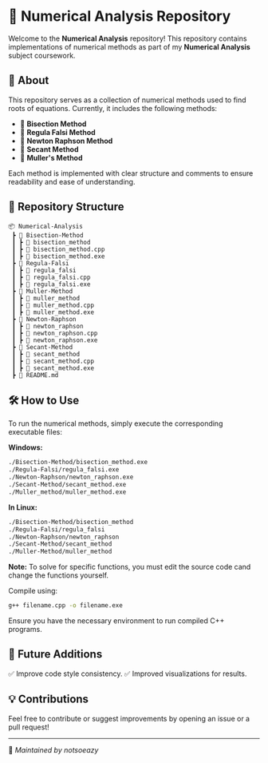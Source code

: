 # 📌 Numerical Analysis Repository

Welcome to the **Numerical Analysis** repository! This repository contains implementations of numerical methods as part of my **Numerical Analysis** subject coursework.

## 📖 About
This repository serves as a collection of numerical methods used to find roots of equations. Currently, it includes the following methods:

- 🔹 **Bisection Method**
- 🔹 **Regula Falsi Method**
- 🔹 **Newton Raphson Method**
- 🔹 **Secant Method**
- 🔹 **Muller's Method**

Each method is implemented with clear structure and comments to ensure readability and ease of understanding.

## 📂 Repository Structure
```
📦 Numerical-Analysis
 ┣ 📂 Bisection-Method
 ┃ ┣ 📜 bisection_method
 ┃ ┣ 📜 bisection_method.cpp
 ┃ ┣ 📜 bisection_method.exe
 ┣ 📂 Regula-Falsi
 ┃ ┣ 📜 regula_falsi
 ┃ ┣ 📜 regula_falsi.cpp
 ┃ ┣ 📜 regula_falsi.exe
 ┣ 📂 Muller-Method
 ┃ ┣ 📜 muller_method
 ┃ ┣ 📜 muller_method.cpp
 ┃ ┣ 📜 muller_method.exe
 ┣ 📂 Newton-Raphson
 ┃ ┣ 📜 newton_raphson
 ┃ ┣ 📜 newton_raphson.cpp
 ┃ ┣ 📜 newton_raphson.exe
 ┣ 📂 Secant-Method
 ┃ ┣ 📜 secant_method
 ┃ ┣ 📜 secant_method.cpp
 ┃ ┣ 📜 secant_method.exe
 ┣ 📜 README.md
```

## 🛠️ How to Use
To run the numerical methods, simply execute the corresponding executable files:

**Windows:**
```bash
./Bisection-Method/bisection_method.exe
./Regula-Falsi/regula_falsi.exe
./Newton-Raphson/newton_raphson.exe
./Secant-Method/secant_method.exe
./Muller_method/muller_method.exe
```

**In Linux:**
```bash
./Bisection-Method/bisection_method
./Regula-Falsi/regula_falsi
./Newton-Raphson/newton_raphson
./Secant-Method/secant_method
./Muller-Method/muller_method
```

**Note:**
To solve for specific functions, you must edit the source code cand change the functions yourself.

Compile using:

```bash
g++ filename.cpp -o filename.exe
```

Ensure you have the necessary environment to run compiled C++ programs.

## 📌 Future Additions
✅ Improve code style consistency.
✅ Improved visualizations for results.

## 💡 Contributions
Feel free to contribute or suggest improvements by opening an issue or a pull request!

---
📝 *Maintained by notsoeazy*

